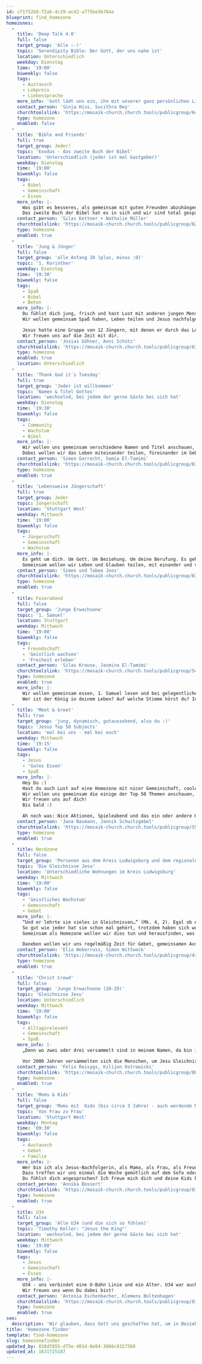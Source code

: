 ```yaml
---
id: cf1f52b8-f2ab-4c29-ac42-a775be5b764a
blueprint: find_homezone
homezones:
  -
    title: 'Deep Talk 4.0'
    full: false
    target_group: 'Alle :-)'
    topic: 'Serendipity Bible: Der Gott, der uns nahe ist'
    location: Unterschiedlich
    weekday: Dienstag
    time: '19:00'
    biweekly: false
    tags:
      - Austausch
      - Lobpreis
      - Liebessprache
    more_info: 'Gott lädt uns ein, ihn mit unserer ganz persönlichen Liebessprache zu suchen und zu hören. Er wirbt für Großzügigkeit, Gelassenheit und Freude. Wir wollen diese Beziehung zu ihm und zueinander stärken und vertiefen.'
    contact_person: 'Sinja Hiss, Sucithra Dey'
    churchtoolslink: 'https://mosaik-church.church.tools/publicgroup/646'
    type: homezone
    enabled: false
  -
    title: 'Bible and Friends'
    full: true
    target_group: Jeder!
    topic: 'Exodus - das zweite Buch der Bibel'
    location: 'Unterschiedlich (jeder ist mal Gastgeber)'
    weekday: Dienstag
    time: '19:00'
    biweekly: false
    tags:
      - Bibel
      - Gemeinschaft
      - Essen
    more_info: |-
      Was gibt es besseres, als gemeinsam mit guten Freunden abzuhängen, leckeres Essen zu genießen und über das faszinierendste Buch der Welt zu quatschen?
      Das zweite Buch der Bibel hat es in sich und wir sind total gespannt, was wir gemeinsam über Gott und uns lernen werden. Gutes Essen fehlt nie und du hoffentlich auch nicht. ;)
    contact_person: 'Silas Kettner + Nathalie Müller'
    churchtoolslink: 'https://mosaik-church.church.tools/publicgroup/629'
    type: homezone
    enabled: true
  -
    title: 'Jung & Jünger'
    full: false
    target_group: 'alle Anfang 20 (plus, minus :D)'
    topic: '1. Korinther'
    weekday: Dienstag
    time: '19:30'
    biweekly: false
    tags:
      - Spaß
      - Bibel
      - Beten
    more_info: |-
      Du fühlst dich jung, frisch und hast Lust mit anderen jungen Menschen das Leben in Angriff zu nehmen? Dann bist du herzlich Willkommen bei „Jung & Jünger“. 
      Wir wollen gemeinsam Spaß haben, Leben teilen und Jesus nachfolgen.

      Jesus hatte eine Gruppe von 12 Jüngern, mit denen er durch das Leben ging. Deshalb bleib nicht alleine, sondern schließ dich uns an, um gemeinsam Jesus nachzufolgen. 
      Wir freuen uns auf die Zeit mit dir.
    contact_person: 'Josias Göhner, Anni Schütz'
    churchtoolslink: 'https://mosaik-church.church.tools/publicgroup/632'
    type: homezone
    enabled: true
    location: Unterschiedlich
  -
    title: 'Thank God it´s Tuesday'
    full: true
    target_group: 'Jeder ist willkommen'
    topic: 'Namen & Titel Gottes'
    location: 'wechselnd, bei jedem der gerne Gäste bei sich hat'
    weekday: Dienstag
    time: '19:30'
    biweekly: false
    tags:
      - Community
      - Wachstum
      - Bibel
    more_info: |-
      Wir wollen uns gemeinsam verschiedene Namen und Titel anschauen, mit denen Gott sich in der Bibel offenbart, um dadurch seine Eigenschaften und sein Wesen zu entdecken.
      Dabei wollen wir das Leben miteinander teilen, füreinander im Gebet einstehen und unsere nächsten Schritte im Glauben gehen.
    contact_person: 'Simon Garrecht, Samia El-Tamimi'
    churchtoolslink: 'https://mosaik-church.church.tools/publicgroup/638'
    type: homezone
    enabled: true
  -
    title: 'Lebensweise Jüngerschaft'
    full: true
    target_group: Jeder
    topic: Jüngerschaft
    location: 'Stuttgart West'
    weekday: Mittwoch
    time: '19:00'
    biweekly: false
    tags:
      - Jüngerschaft
      - Gemeinschaft
      - Wachstum
    more_info: |-
      Es geht um dich. Um Gott. Um Beziehung. Um deine Berufung. Es geht um Jüngerschaft.
      Gemeinsam wollen wir Leben und Glauben teilen, mit einander und von einander lernen.
    contact_person: 'Simon und Tabea Joos'
    churchtoolslink: 'https://mosaik-church.church.tools/publicgroup/635'
    type: homezone
    enabled: true
  -
    title: Feierabend
    full: false
    target_group: 'Junge Erwachsene'
    topic: '1. Samuel'
    location: Stuttgart
    weekday: Mittwoch
    time: '19:00'
    biweekly: false
    tags:
      - Freundschaft
      - 'Geistlich wachsen'
      - 'Freiheit erleben'
    contact_person: 'Silas Krause, Jasmina El-Tamimi'
    churchtoolslink: 'https://mosaik-church.church.tools/publicgroup/541'
    type: homezone
    enabled: true
    more_info: |-
      Wir wollen gemeinsam essen, 1. Samuel lesen und bei gelegentlichen Aktionen Freundschaft leben.
      Wer ist der König in deinem Leben? Auf welche Stimme hörst du? In erster Samuel werden wir die Geschichte vom Volk Israel lesen, das sich einen irdischen König wünscht. Sei gespannt darauf, wie wir durch die Geschichte und Wahl der Könige neu verstehen dürfen, welche Eigenschaften und Haltung Gott bei seinen Nachfolgern wertschätzt.
  -
    title: 'Meet & Greet'
    full: true
    target_group: 'jung, dynamisch, gutaussehend, also du :)'
    topic: 'Jesus Top 50 Subjects'
    location: 'mal bei uns - mal bei euch'
    weekday: Mittwoch
    time: '19:15'
    biweekly: false
    tags:
      - Jesus
      - 'Gutes Essen'
      - Spaß
    more_info: |-
      Hey Du :) 
      Hast du auch Lust auf eine Homezone mit nicer Gemeinschaft, coolen Aktionen, leckerem Essen und willst Leben und den Glauben mit anderen teilen? Perfekt, dann bist du bei uns richtig! 
      Wir wollen uns gemeinsam die einige der Top 50 Themen anschauen, über die Jesus gelehrt hat. Hättest du gedacht, dass “Kingdom of God” auf Platz eins ist? Und du wirst nie glauben welches Thema auf Platz 5 ist…Willst du’s wissen? Dann meld dich an ;) 
      Wir freuen uns auf dich!
      Bis bald :) 

      Ah noch was: Nice Aktionen, Spieleabend und das ein oder andere Highlight dürfen natürlich nicht fehlen.
    contact_person: 'Jana Baumann, Jannik Schwitzgebel'
    churchtoolslink: 'https://mosaik-church.church.tools/publicgroup/550'
    type: homezone
    enabled: true
  -
    title: Nordzone
    full: false
    target_group: 'Personen aus dem Kreis Ludwigsburg und dem regionalen Norden Stuttgarts'
    topic: 'Die Gleichnisse Jesu'
    location: 'Unterschiedliche Wohnungen im Kreis Ludwigsburg'
    weekday: Mittwoch
    time: '19:00'
    biweekly: false
    tags:
      - 'Geistliches Wachstum'
      - Gemeinschaft
      - Gebet
    more_info: |-
      “Und er lehrte sie vieles in Gleichnissen…” (Mk. 4, 2). Egal ob es die Parabel vom verlorenen Sohn oder die vom barmherzigen Samariter ist: Die Gleichnisse Jesu gehören zu den bekanntesten Aussprüchen, die uns von Jesus in den Evangelien überliefert sind. 
      So gut wie jeder hat sie schon mal gehört, trotzdem haben sich wohl nur wenige bereits intensiver mit ihrer Message auseinandergesetzt - zumindest nicht mit allen. 
      Gemeinsam als Homezone wollen wir dies tun und herausfinden, was die Gleichnisse Jesu uns heute noch zu sagen haben. 

      Daneben wollen wir uns regelmäßig Zeit für Gebet, gemeinsamen Austausch und Spiele nehmen. Wir freuen uns auf dich!
    contact_person: 'Elia Weberruss, Simon Wittwock'
    churchtoolslink: 'https://mosaik-church.church.tools/publicgroup/439'
    type: homezone
    enabled: true
  -
    title: 'Christ Crowd'
    full: false
    target_group: 'Junge Erwachsene (20-29)'
    topic: 'Gleichnisse Jesu'
    location: Unterschiedlich
    weekday: Mittwoch
    time: '19:00'
    biweekly: false
    tags:
      - Alltagsrelevant
      - Gemeinschaft
      - Spaß
    more_info: |-
      „Denn wo zwei oder drei versammelt sind in meinem Namen, da bin ich mitten unter ihnen.“ (Matthäus 18,20)

      Vor 2000 Jahren versammelten sich die Menschen, um Jesu Gleichnisse zu hören und Gemeinschaft zu haben. In unserer Homezone hat beides seinen Platz: Wir werden uns die unterschiedlichsten Gleichnisse Jesu anschauen und diskutieren, welche Bedeutung sie für uns auch heute noch haben. Darüber hinaus wird es natürlich auch gutes Essen und coole gemeinsame Aktionen geben.
    contact_person: 'Felix Reisygs, Kilijon Ostrowicki'
    churchtoolslink: 'https://mosaik-church.church.tools/publicgroup/805'
    type: homezone
    enabled: true
  -
    title: 'Moms & Kids'
    full: false
    target_group: 'Moms mit  Kids (bis circa 3 Jahre) - auch werdende Moms sind herzlich willkommen :)'
    topic: 'Von Frau zu Frau'
    location: 'Stuttgart West'
    weekday: Montag
    time: '09:30'
    biweekly: false
    tags:
      - Austausch
      - Gebet
      - Familie
    more_info: |-
      Wer bin ich als Jesus-Nachfolgerin, als Mama, als Frau, als Freundin, ...? Darüber und über vieles mehr wollen wir uns austauschen. Wir wollen uns gegenseitig inspirieren und Zeit mit anderen Mamas verbringen. Leben und auch Herausforderungen teilen. Gemeinsam Jesus erleben, einander ermutigen, voneinander lernen und miteinander beten.
      Dazu treffen wir uns einmal die Woche gemütlich auf dem Sofa oder machen bei gutem Wetter auch mal die Spielplätze in Stuttgart unsicher. 
      Du fühlst dich angesprochen? Ich freue mich dich und deine Kids kennen zu lernen!!
    contact_person: 'Annika Bossert'
    churchtoolslink: 'https://mosaik-church.church.tools/publicgroup/811'
    type: homezone
    enabled: true
  -
    title: U34
    full: false
    target_group: 'Alle U34 (und die sich so fühlen)'
    topic: 'Timothy Keller: "Jesus the King"'
    location: 'wechselnd, bei jedem der gerne Gäste bei sich hat'
    weekday: Mittwoch
    time: '19:00'
    biweekly: false
    tags:
      - Jesus
      - Gemeinschaft
      - Essen
    more_info: |-
      U34 - uns verbindet eine U-Bahn Linie und ein Alter. U34 war auch Jesus, als er auf der Erde gewirkt hat. Sein Leben, Tod und seine Auferstehung sind das Zentrum unseres Glaubens. Deshalb wollen wir ihn besser verstehen. Wir gucken uns sein Handeln und was er erlebt hat anhand der Beschreibung von Markus an. Gemeinsam wollen wir uns von seinem Leben begeistern lassen, neue Zusammenhänge entdecken und Antworten finden. Dabei hilft uns das Buch "Jesus the King" von Timothy Keller. 
      Wir freuen uns wenn Du dabei bist!
    contact_person: 'Antonia Eschenbacher, Klemens Boltenhagen'
    churchtoolslink: 'https://mosaik-church.church.tools/publicgroup/814'
    type: homezone
    enabled: true
seo:
  description: 'Wir glauben, dass Gott uns geschaffen hat, um in Beziehung mit Anderen zu stehen. Denn nur dann können wir in der Fülle leben, die er für uns beabsichtigt hat. Diese Art von Beziehung zu finden ist nicht immer leicht. Aus diesem Grund existieren Kleingruppen.'
title: 'Homezone finden'
template: find-homezone
slug: homezonefinder
updated_by: 838df855-d75e-401d-8e84-3666c8327568
updated_at: 1631725187
---
```

